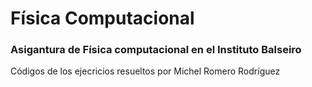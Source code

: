 # Física Computacional
### Asigantura de Física computacional en el Instituto Balseiro

Códigos de los ejecricios resueltos por Michel Romero Rodríguez
